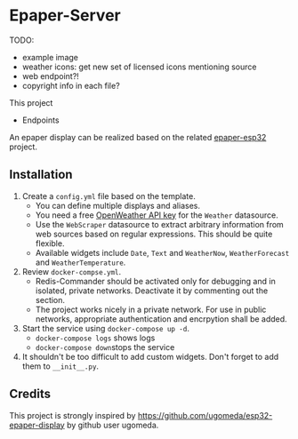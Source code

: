 Epaper-Server
=============

TODO:
- example image
- weather icons: get new set of licensed icons mentioning source
- web endpoint?!
- copyright info in each file?

This project 
- Endpoints

An epaper display can be realized based on the related [epaper-esp32]() project.

Installation
------------
1. Create a `config.yml` file based on the template.
   - You can define multiple displays and aliases.
   - You need a free [OpenWeather API key](https://home.openweathermap.org/users/sign_up) for the `Weather` datasource.
   - Use the `WebScraper` datasource to extract arbitrary information from web sources based on regular expressions. This should be quite flexible.
   - Available widgets include `Date`, `Text` and `WeatherNow`, `WeatherForecast` and `WeatherTemperature`.
2. Review `docker-compse.yml`.
   - Redis-Commander should be activated only for debugging and in isolated, private networks. Deactivate it by commenting out the section.
   - The project works nicely in a private network. For use in public networks, appropriate authentication and encrpytion shall be added.
3. Start the service using `docker-compose up -d`.
   - `docker-compose logs` shows logs
   - `docker-compose down`stops the service
4. It shouldn't be too difficult to add custom widgets. Don't forget to add them to `__init__.py`.


Credits
-------
This project is strongly inspired by https://github.com/ugomeda/esp32-epaper-display by github user ugomeda.
